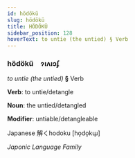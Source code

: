 ```yaml
---
id: hödökü
slug: hödökü
title: HÖDÖKÜ
sidebar_position: 128
hoverText: to untie (the untied) § Verb
---
```


### hödökü&emsp;<span kind="abugida">ɂıʌıɔʄ</span>

*to untie (the untied)* **§** Verb

**Verb**: to untie/detangle

**Noun**: the untied/detangled

**Modifier**: untiable/detangleable

Japanese 解くhodoku [ho̞do̞kɯ̟]

*Japonic Language Family*